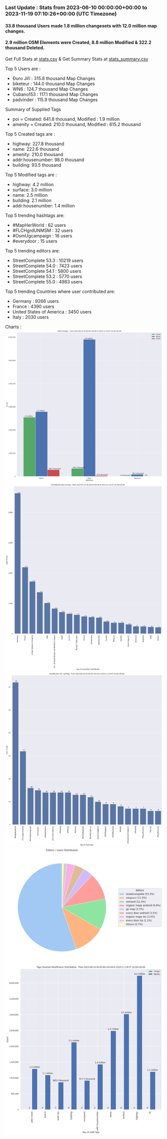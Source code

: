 ### Last Update : Stats from 2023-06-10 00:00:00+00:00 to 2023-11-19 07:10:26+00:00 (UTC Timezone)

#### 33.8 thousand Users made 1.8 million changesets with 12.0 million map changes.
#### 2.9 million OSM Elements were Created, 8.8 million Modified & 322.2 thousand Deleted.
Get Full Stats at [stats.csv](/stats/fieldmappers/Daily/stats.csv)
 & Get Summary Stats at [stats_summary.csv](/stats/fieldmappers/Daily/stats_summary.csv)

Top 5 Users are : 
- Đuro Jiří : 315.8 thousand Map Changes
- biketeur : 144.0 thousand Map Changes
- WN6 : 124.7 thousand Map Changes
- Cubano153 : 117.1 thousand Map Changes
- padvinder : 115.9 thousand Map Changes

Summary of Supplied Tags
- poi = Created: 641.8 thousand, Modified : 1.9 million
- amenity = Created: 210.0 thousand, Modified : 615.2 thousand


Top 5 Created tags are :
- highway: 227.8 thousand
- name: 222.6 thousand
- amenity: 210.0 thousand
- addr:housenumber: 98.0 thousand
- building: 93.5 thousand


Top 5 Modified tags are :
- highway: 4.2 million
- surface: 3.0 million
- name: 2.5 million
- building: 2.1 million
- addr:housenumber: 1.4 million


Top 5 trending hashtags are:
- #MapHerWorld : 62 users
- #FLCHgrdUNMSM : 32 users
- #OsmUgcampaign : 16 users
- #everydoor : 15 users


Top 5 trending editors are:
- StreetComplete 53.3 : 10219 users
- StreetComplete 54.0 : 7423 users
- StreetComplete 54.1 : 5800 users
- StreetComplete 53.2 : 5770 users
- StreetComplete 55.0 : 4983 users


Top 5 trending Countries where user contributed are:
- Germany : 9266 users
- France : 4390 users
- United States of America : 3450 users
- Italy : 2030 users


 Charts : 
![Alt text](./stats_osm_changes.png) 
![Alt text](./stats_users_per_country.png) 
![Alt text](./stats_users_per_hashtag.png) 
![Alt text](./stats_editors_pie_chart.png) 
![Alt text](./stats_tags.png) 
